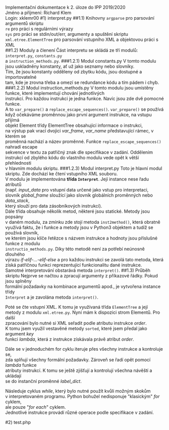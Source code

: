 Implementační dokumentace k 2. úloze do IPP 2019/2020<br>
Jméno a příjmení: Richard Klem<br>
Login: xklemr00
#1) interpret.py
##1.1) Knihovny
`argparse` pro parsování argumentů skriptu<br> 
`re` pro práci s regulárními výrazy<br>
`sys` pro práci se stdin/out/err, argumenty a spuštění skriptu<br>
`xml.etree.ElementTree` pro parsování vstupního XML a objektovou práci s XML<br>
##1.2) Moduly a členení
Část interpretu se skládá ze tří modulů: `interpret.py`, `constants.py`<br>
 a `instruction_methods.py`.
###1.2.1) Modul constants.py
V tomto modulu jsou uskladněny konstanty, ať už jako seznamy nebo slovníky.<br>
Tím, že jsou konstanty odděleny od zbytku kódu, jsou dostupné a importovatelné<br>
tam, kde je zrovna třeba a omezí se redundance kódu a tím pádem i chyb.
###1.2.2) Modul instruction_methods.py
V tomto modulu jsou umístěny funkce, které implementují chování jednotlivých<br>
instrukcí. Pro každou instrukci je jedna funkce. Navíc jsou zde dvě pomocné funkce.<br>
A to `var_prepare()` a `replace_escape_sequences()`. `var_prepare()` se používá<br>
když očekáváme proměnnou jako první argument instrukce, na vstupu přijímá<br>
objekt Element třídy ElementTree obsahující informace o instrukci, <br>
na výstup pak vrací dvojici _var_frame_, _var_name_ představující rámec, v kterém se<br>
proměnná nachází a název proměnné. Funkce `replace_escape_sequences()` nahradí escape<br>
sekvence v textu za patřičný znak dle specifikace v zadání.
Oddělením instrukcí od zbylého kódu do vlastního modulu vede opět k větší přehlednosti<br>
v hlavním modulu skriptu.
###1.2.3) Modul interpret.py
Toto je hlavní modul skriptu. Zde dochází ke čtení vstupního XML souboru.<br>
V modulu je implementována **třída `Interpret`**. Její instance nese řadu atributů<br>
(např. _input_data_ pro vstupní data určené jako vstup pro interpretaci,<br>
slovník _global_frame_ sloužící jako slovník globálních proměnných nebo _data_stack_,<br>
který slouží pro data zásobníkových instrukcí).<br>
Dále třída obsahuje několik metod, některé jsou statické. Metody jsou popsány<br>
v daném modulu, za zmínku zde stojí metoda `inst2method()`, která obratně<br>
využívá faktu, že i funkce a metody jsou v Python3 objektem a tudíž se používá slovník,<br>
ve kterém jsou klíče řetězce s názvem instrukce a hodnoty jsou příslušné funkce z modulu<br>
`instructio_methods.py`. Díky této metodě není za potřebí neúnosně dlouhého<br>
výrazu _if-elif-...-elif-else_ a pro každou instrukci se zavolá tato metoda, která<br>
získá patřičnou funkci reprezentující funkcionalitu dané instrukce.<br>
Samotné interpretování obstarává metoda `interpret()`.
##1.3) Průběh skriptu
Nejprve se načtou a zpracují argumenty z příkazové řádky. Pokud jsou splněny<br>
formální požadavky na kombinace argumentů apod., je vytvořena instance třídy<br>
`Interpret` a je zavolána metoda `interpret()`.

Poté se čte vstupní XML. K tomu je využívaná třída `ElementTree` a její<br>
metody z modulu `xml.etree.py`. Nyní mám k dispozici strom Elementů. Pro další<br>
zpracování bylo nutné si XML seřadit podle atributu instrukce _order_.<br>
K tomu jsem využil vestavěné metody `sorted`, které jsem předal jako argument _key_<br>
funkci _lambda_, která z instrukce získávala právě atribut _order_.

Dále se v jednoduchém for cyklu iteruje přes všechny instrukce a kontroluje se,<br>
zda splňují všechny formální požadavky. Zároveň se řadí opět pomocí _lambda_ funkce<br>
atributy instrukcí. K tomu se ještě zjišťují a kontrolují všechna návěští a ukládají<br>
se do instanční proměnné _label_dict_.

Následuje cyklus _while_, který bylo nutné použít kvůli možným skokům<br>
v interpretovaném programu. Python bohužel nedisponuje "klasickým" _for_ cyklem,<br>
ale pouze "_for each_" cyklem.<br>
Jednotlivé instrukce provádí různé operace podle specifikace v zadání.

#2) test.php
